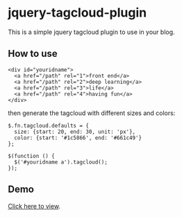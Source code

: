 # jquery-tagcloud-plugin
This is a simple jquery tagcloud plugin to use in your blog.
## How to use
    <div id="youridname">
      <a href="/path" rel="1">front end</a>
      <a href="/path" rel="2">deep learning</a>
      <a href="/path" rel="3">life</a>
      <a href="/path" rel="4">having fun</a>
    </div>
    
then generate the tagcloud with different sizes and colors:

    $.fn.tagcloud.defaults = {
      size: {start: 20, end: 30, unit: 'px'},
      color: {start: '#1c5866', end: '#661c49'}
    };

    $(function () {
      $('#youridname a').tagcloud();
    });

## Demo
[Click here to view](https://ericcluo.github.io/jquery-tagcloud-plugin/).
    

